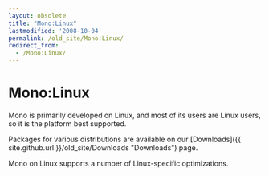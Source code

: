 ```yaml
---
layout: obsolete
title: "Mono:Linux"
lastmodified: '2008-10-04'
permalink: /old_site/Mono:Linux/
redirect_from:
  - /Mono:Linux/
---
```


Mono:Linux
==========

Mono is primarily developed on Linux, and most of its users are Linux users, so it is the platform best supported.

Packages for various distributions are available on our [Downloads]({{ site.github.url }}/old_site/Downloads "Downloads") page.

Mono on Linux supports a number of Linux-specific optimizations.

